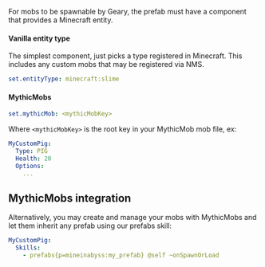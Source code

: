 For mobs to be spawnable by Geary, the prefab must have a component that provides a Minecraft entity.

#### Vanilla entity type

The simplest component, just picks a type registered in Minecraft. This includes any custom mobs that may be registered via NMS.
```yaml
set.entityType: minecraft:slime
```

#### MythicMobs

```yaml
set.mythicMob: <mythicMobKey>
```

Where `<mythicMobKey>` is the root key in your MythicMob mob file, ex:

```yaml
MyCustomPig:
  Type: PIG
  Health: 20
  Options:
    ...
```

## MythicMobs integration

Alternatively, you may create and manage your mobs with MythicMobs and let them inherit any prefab using our prefabs skill:

```yaml
MyCustomPig:
  Skills:
    - prefabs{p=mineinabyss:my_prefab} @self ~onSpawnOrLoad
```
